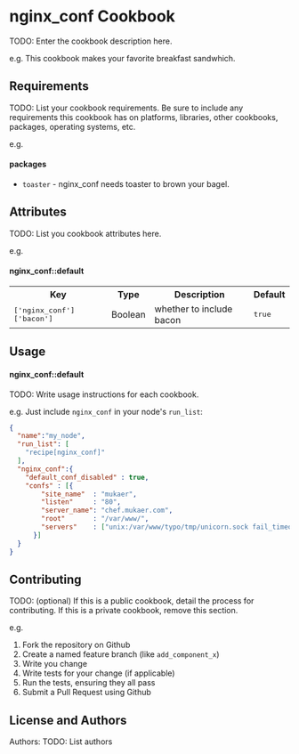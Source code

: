 nginx_conf Cookbook
===================
TODO: Enter the cookbook description here.

e.g.
This cookbook makes your favorite breakfast sandwhich.

Requirements
------------
TODO: List your cookbook requirements. Be sure to include any requirements this cookbook has on platforms, libraries, other cookbooks, packages, operating systems, etc.

e.g.
#### packages
- `toaster` - nginx_conf needs toaster to brown your bagel.

Attributes
----------
TODO: List you cookbook attributes here.

e.g.
#### nginx_conf::default
<table>
  <tr>
    <th>Key</th>
    <th>Type</th>
    <th>Description</th>
    <th>Default</th>
  </tr>
  <tr>
    <td><tt>['nginx_conf']['bacon']</tt></td>
    <td>Boolean</td>
    <td>whether to include bacon</td>
    <td><tt>true</tt></td>
  </tr>
</table>

Usage
-----
#### nginx_conf::default
TODO: Write usage instructions for each cookbook.

e.g.
Just include `nginx_conf` in your node's `run_list`:

```json
{
  "name":"my_node",
  "run_list": [
    "recipe[nginx_conf]"
  ],
  "nginx_conf":{
    "default_conf_disabled" : true,
    "confs" : [{
        "site_name"  : "mukaer",
        "listen"     : "80",
        "server_name": "chef.mukaer.com",
        "root"       : "/var/www/",
        "servers"    : ["unix:/var/www/typo/tmp/unicorn.sock fail_timeout=0"]
      }]
  }
}
```

Contributing
------------
TODO: (optional) If this is a public cookbook, detail the process for contributing. If this is a private cookbook, remove this section.

e.g.
1. Fork the repository on Github
2. Create a named feature branch (like `add_component_x`)
3. Write you change
4. Write tests for your change (if applicable)
5. Run the tests, ensuring they all pass
6. Submit a Pull Request using Github

License and Authors
-------------------
Authors: TODO: List authors
